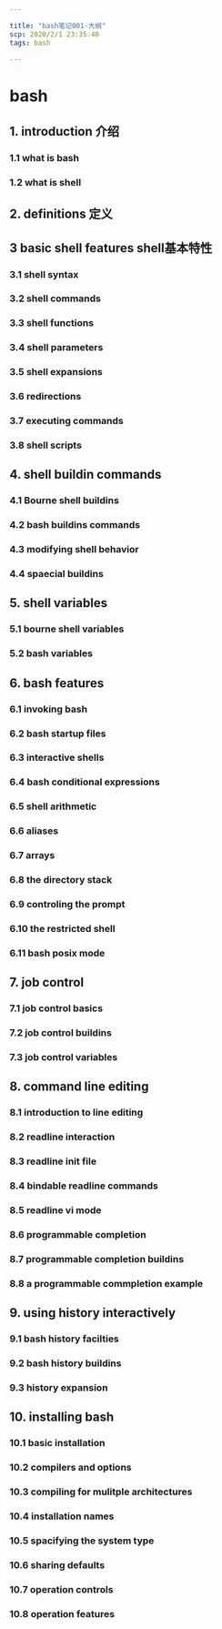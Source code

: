 ```yaml
---

title: "bash笔记001-大纲"
scp: 2020/2/1 23:35:40
tags: bash  

---
```


# bash

## 1. introduction 介绍 

### 1.1 what is bash
### 1.2 what is shell
## 2. definitions 定义

## 3 basic shell features shell基本特性
### 3.1 shell syntax
### 3.2 shell commands
### 3.3 shell functions
### 3.4 shell parameters
### 3.5 shell expansions
### 3.6 redirections
### 3.7 executing commands
### 3.8 shell scripts


## 4. shell buildin commands
### 4.1 Bourne shell buildins
### 4.2 bash buildins commands
### 4.3 modifying shell behavior
### 4.4 spaecial buildins 

## 5. shell variables
### 5.1 bourne shell variables
### 5.2 bash variables

## 6. bash features
### 6.1 invoking bash
### 6.2 bash startup files
### 6.3 interactive shells
### 6.4 bash conditional expressions
### 6.5 shell arithmetic
### 6.6 aliases
### 6.7 arrays
### 6.8 the directory stack
### 6.9 controling the prompt
### 6.10 the restricted shell
### 6.11 bash posix mode

## 7. job control
### 7.1 job control basics
### 7.2 job control buildins
### 7.3 job control variables

## 8. command line editing 
### 8.1 introduction to line editing
### 8.2 readline interaction
### 8.3 readline init file
### 8.4 bindable readline commands
### 8.5 readline vi mode
### 8.6 programmable completion 
### 8.7 programmable completion buildins
### 8.8 a programmable commpletion example


## 9. using history interactively
### 9.1 bash history facilties
### 9.2 bash history buildins
### 9.3 history expansion

## 10. installing bash
### 10.1 basic installation 
### 10.2 compilers and options
### 10.3 compiling for mulitple architectures
### 10.4 installation names
### 10.5 spacifying the system type
### 10.6 sharing defaults
### 10.7 operation controls
### 10.8 operation features

